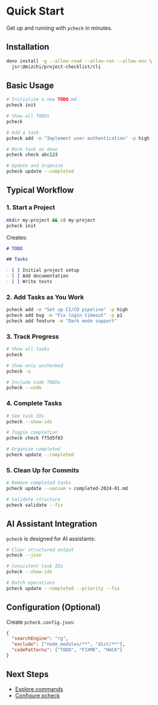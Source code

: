 # Quick Start

Get up and running with `pcheck` in minutes.

## Installation

```bash
deno install -g --allow-read --allow-run --allow-env \
  jsr:@mizchi/project-checklist/cli
```

## Basic Usage

```bash
# Initialize a new TODO.md
pcheck init

# Show all TODOs
pcheck

# Add a task
pcheck add -m "Implement user authentication" -p high

# Mark task as done
pcheck check abc123

# Update and organize
pcheck update --completed
```

## Typical Workflow

### 1. Start a Project

```bash
mkdir my-project && cd my-project
pcheck init
```

Creates:

```markdown
# TODO

## Tasks

- [ ] Initial project setup
- [ ] Add documentation
- [ ] Write tests
```

### 2. Add Tasks as You Work

```bash
pcheck add -m "Set up CI/CD pipeline" -p high
pcheck add bug -m "Fix login timeout" -p p1
pcheck add feature -m "Dark mode support"
```

### 3. Track Progress

```bash
# Show all tasks
pcheck

# Show only unchecked
pcheck -u

# Include code TODOs
pcheck --code
```

### 4. Complete Tasks

```bash
# See task IDs
pcheck --show-ids

# Toggle completion
pcheck check ff5d5f83

# Organize completed
pcheck update --completed
```

### 5. Clean Up for Commits

```bash
# Remove completed tasks
pcheck update --vacuum > completed-2024-01.md

# Validate structure
pcheck validate --fix
```

## AI Assistant Integration

`pcheck` is designed for AI assistants:

```bash
# Clear structured output
pcheck --json

# Consistent task IDs
pcheck --show-ids

# Batch operations
pcheck update --completed --priority --fix
```

## Configuration (Optional)

Create `pcheck.config.json`:

```json
{
  "searchEngine": "rg",
  "exclude": ["node_modules/**", "dist/**"],
  "codePatterns": ["TODO", "FIXME", "HACK"]
}
```

## Next Steps

- [Explore commands](../commands/index.md)
- [Configure pcheck](./config.md)
